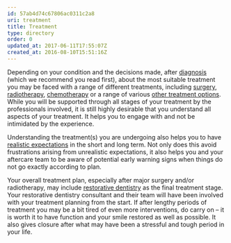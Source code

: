 ```yaml
---
id: 57ab4d74c67806ac0311c2a8
uri: treatment
title: Treatment
type: directory
order: 0
updated_at: 2017-06-11T17:55:07Z
created_at: 2016-08-10T15:51:16Z
---
```


<p>Depending on your condition and the decisions made, after
    <a href="/diagnosis/a-z">diagnosis</a> (which we recommend you read first), about
        the most suitable treatment you may be faced with a range
        of different treatments, including <a href="/treatment/surgery">surgery</a>,
        <a href="/treatment/radiotherapy">radiotherapy</a>,
        <a href="/treatment/chemotherapy">chemotherapy</a> or a range of various <a href="/treatment/other">other treatment options</a>.
            While you will be supported through all stages of
            your treatment by the professionals involved, it
            is still highly desirable that you understand all
            aspects of your treatment. It helps you to engage
            with and not be intimidated by the experience.</p>
<p>Understanding the treatment(s) you are undergoing also helps
    you to have <a href="/treatment/timelines">realistic expectations</a>    in the short and long term. Not only does this avoid frustrations
    arising from unrealistic expectations, it also helps you
    and your aftercare team to be aware of potential early warning
    signs when things do not go exactly according to plan.</p>
<p>Your overall treatment plan, especially after major surgery and/or
    radiotherapy, may include <a href="/treatment/restorative-dentistry">restorative dentistry</a>    as the final treatment stage. Your restorative dentistry
    consultant and their team will have been involved with your
    treatment planning from the start. If after lengthy periods
    of treatment you may be a bit tired of even more interventions,
    do carry on – it is worth it to have function and your smile
    restored as well as possible. It also gives closure after
    what may have been a stressful and tough period in your life.</p>
